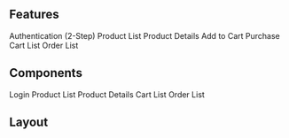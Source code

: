 ## Features
Authentication (2-Step)
Product List
Product Details
Add to Cart
Purchase
Cart List
Order List
## Components
Login
Product List
Product Details
Cart List
Order List
## Layout